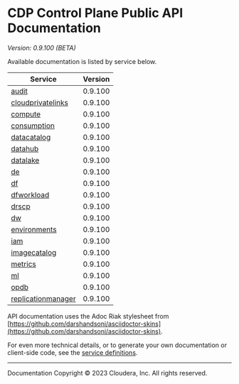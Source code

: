 # CDP Control Plane Public API Documentation

*Version: 0.9.100 (BETA)*

Available documentation is listed by service below.

| Service | Version |
| --- | --- |
| [audit](./audit/index.html) | 0.9.100 |
| [cloudprivatelinks](./cloudprivatelinks/index.html) | 0.9.100 |
| [compute](./compute/index.html) | 0.9.100 |
| [consumption](./consumption/index.html) | 0.9.100 |
| [datacatalog](./datacatalog/index.html) | 0.9.100 |
| [datahub](./datahub/index.html) | 0.9.100 |
| [datalake](./datalake/index.html) | 0.9.100 |
| [de](./de/index.html) | 0.9.100 |
| [df](./df/index.html) | 0.9.100 |
| [dfworkload](./dfworkload/index.html) | 0.9.100 |
| [drscp](./drscp/index.html) | 0.9.100 |
| [dw](./dw/index.html) | 0.9.100 |
| [environments](./environments/index.html) | 0.9.100 |
| [iam](./iam/index.html) | 0.9.100 |
| [imagecatalog](./imagecatalog/index.html) | 0.9.100 |
| [metrics](./metrics/index.html) | 0.9.100 |
| [ml](./ml/index.html) | 0.9.100 |
| [opdb](./opdb/index.html) | 0.9.100 |
| [replicationmanager](./replicationmanager/index.html) | 0.9.100 |

API documentation uses the Adoc Riak stylesheet from
[https://github.com/darshandsoni/asciidoctor-skins](https://github.com/darshandsoni/asciidoctor-skins).

For even more technical details, or to generate your own documentation or client-side code, see the
[service definitions](swagger/).

----

Documentation Copyright © 2023 Cloudera, Inc. All rights reserved.

